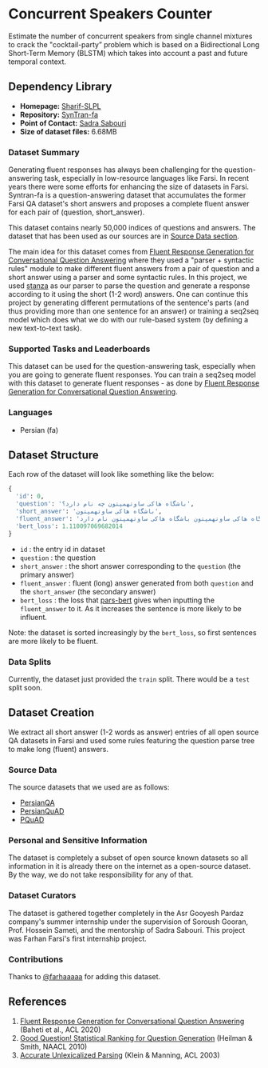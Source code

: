  
# Concurrent Speakers Counter
Estimate the number of concurrent speakers from single channel mixtures to crack the "cocktail-party” problem which is based on a Bidirectional Long Short-Term Memory (BLSTM) which takes into account a past and future temporal context.







## Dependency Library
 
- **Homepage:** [Sharif-SLPL](https://github.com/Sharif-SLPL)
- **Repository:** [SynTran-fa](https://github.com/agp-internship/syntran-fa)
- **Point of Contact:** [Sadra Sabouri](mailto:sabouri.sadra@gmail.com)
- **Size of dataset files:** 6.68MB

### Dataset Summary

Generating fluent responses has always been challenging for the question-answering task, especially in low-resource languages like Farsi. In recent years there were some efforts for enhancing the size of datasets in Farsi. Syntran-fa is a question-answering dataset that accumulates the former Farsi QA dataset's short answers and proposes a complete fluent answer for each pair of (question, short_answer).

This dataset contains nearly 50,000 indices of questions and answers. The dataset that has been used as our sources are in [Source Data section](#source-data).

The main idea for this dataset comes from [Fluent Response Generation for Conversational Question Answering](https://aclanthology.org/2020.acl-main.19.pdf) where they used a "parser + syntactic rules" module to make different fluent answers from a pair of question and a short answer using a parser and some syntactic rules. In this project, we used [stanza](https://stanfordnlp.github.io/stanza/) as our parser to parse the question and generate a response according to it using the short (1-2 word) answers. One can continue this project by generating different permutations of the sentence's parts (and thus providing more than one sentence for an answer) or training a seq2seq model which does what we do with our rule-based system (by defining a new text-to-text task).

### Supported Tasks and Leaderboards

This dataset can be used for the question-answering task, especially when you are going to generate fluent responses. You can train a seq2seq model with this dataset to generate fluent responses - as done by [Fluent Response Generation for Conversational Question Answering](https://aclanthology.org/2020.acl-main.19.pdf).

### Languages

+ Persian (fa)

## Dataset Structure
Each row of the dataset will look like something like the below:
```python
{
  'id': 0,
  'question': 'باشگاه هاکی ساوتهمپتون چه نام دارد؟',
  'short_answer': 'باشگاه هاکی ساوتهمپتون',
  'fluent_answer': 'باشگاه هاکی ساوتهمپتون باشگاه هاکی ساوتهمپتون نام دارد.',
  'bert_loss': 1.110097069682014
}
```
+ `id` : the entry id in dataset
+ `question` : the question
+ `short_answer` : the short answer corresponding to the `question` (the primary answer)
+ `fluent_answer` : fluent (long) answer generated from both `question` and the `short_answer` (the secondary answer)
+ `bert_loss` : the loss that [pars-bert](https://huggingface.co/HooshvareLab/bert-base-parsbert-uncased) gives when inputting the `fluent_answer` to it. As it increases the sentence is more likely to be influent.

Note: the dataset is sorted increasingly by the `bert_loss`, so first sentences are more likely to be fluent.

### Data Splits

Currently, the dataset just provided the `train` split. There would be a `test` split soon.

## Dataset Creation

We extract all short answer (1-2 words as answer) entries of all open source QA datasets in Farsi and used some rules featuring the question parse tree to make long (fluent) answers.

### Source Data
The source datasets that we used are as follows:

+ [PersianQA](https://github.com/sajjjadayobi/PersianQA)
+ [PersianQuAD](https://ieeexplore.ieee.org/document/9729745)
+ [PQuAD](https://arxiv.org/abs/2202.06219)

### Personal and Sensitive Information

The dataset is completely a subset of open source known datasets so all information in it is already there on the internet as a open-source dataset. By the way, we do not take responsibility for any of that.

### Dataset Curators

The dataset is gathered together completely in the Asr Gooyesh Pardaz company's summer internship under the supervision of Soroush Gooran, Prof. Hossein Sameti, and the mentorship of Sadra Sabouri. This project was Farhan Farsi's first internship project. 

### Contributions

Thanks to [@farhaaaaa](https://github.com/farhaaaaa) for adding this dataset.

## References
1. [Fluent Response Generation for Conversational Question Answering](https://aclanthology.org/2020.acl-main.19) (Baheti et al., ACL 2020)
2. [Good Question! Statistical Ranking for Question Generation](https://aclanthology.org/N10-1086) (Heilman & Smith, NAACL 2010)
3. [Accurate Unlexicalized Parsing](https://aclanthology.org/P03-1054) (Klein & Manning, ACL 2003)
